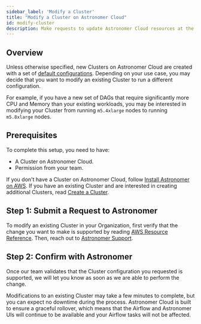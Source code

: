 ```yaml
---
sidebar_label: 'Modify a Cluster'
title: "Modify a Cluster on Astronomer Cloud"
id: modify-cluster
description: Make requests to update Astronomer Cloud resources at the Cluster level.
---
```


## Overview

Unless otherwise specified, new Clusters on Astronomer Cloud are created with a set of [default configurations](resource-reference-aws#defaults). Depending on your use case, you may decide that you want to modify an existing Cluster to run a different configuration.

For example, if you have a new set of DAGs that require significantly more CPU and Memory than your existing workloads, you may be interested in modifying your Cluster from running `m5.4xlarge` nodes to running `m5.8xlarge` nodes.

## Prerequisites

To complete this setup, you need to have:

- A Cluster on Astronomer Cloud.
- Permission from your team.

If you don't have a Cluster on Astronomer Cloud, follow [Install Astronomer on AWS](install-aws). If you have an existing Cluster and are interested in creating additional Clusters, read [Create a Cluster](create-cluster).

## Step 1: Submit a Request to Astronomer

To modify an existing Cluster in your Organization, first verify that the change you want to make is supported by reading [AWS Resource Reference](resource-reference-aws). Then, reach out to [Astronomer Support](https://support.astronomer.io).

## Step 2: Confirm with Astronomer

Once our team validates that the Cluster configuration you requested is supported, we will let you know as soon as we are able to perform the change.

Modifications to an existing Cluster may take a few minutes to complete, but you can expect no downtime during the process. Astronomer Cloud is built to ensure a graceful rollover, which means that the Airflow and Astronomer UIs will continue to be available and your Airflow tasks will not be affected.
